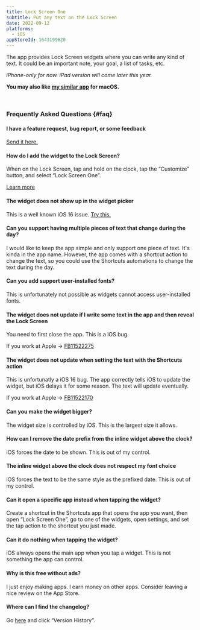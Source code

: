 ```yaml
---
title: Lock Screen One
subtitle: Put any text on the Lock Screen
date: 2022-09-12
platforms:
  - iOS
appStoreId: 1643199620
---
```


The app provides Lock Screen widgets where you can write any kind of text. It could be an important note, your goal, a list of tasks, etc.

*iPhone-only for now. iPad version will come later this year.*

**You may also like [my similar app](https://sindresorhus.com/one-thing) for macOS.**

<br>

### Frequently Asked Questions {#faq}

#### I have a feature request, bug report, or some feedback

[Send it here.](https://sindresorhus.com/feedback?product=Lock%20Screen%20One&referrer=Website-FAQ)

#### How do I add the widget to the Lock Screen?

When on the Lock Screen, tap and hold on the clock, tap the “Customize” button, and select “Lock Screen One”.

[Learn more](https://support.apple.com/en-gb/guide/iphone/iph4d0e6c351/ios#iph0ee454f4c)

#### The widget does not show up in the widget picker

This is a well known iOS 16 issue. [Try this.](https://webtrickz.com/third-party-lock-screen-widgets-not-showing-ios-16/)

#### Can you support having multiple pieces of text that change during the day?

I would like to keep the app simple and only support one piece of text. It's kinda in the app name. However, the app comes with a shortcut action to change the text, so you could use the Shortcuts automations to change the text during the day.

#### Can you add support user-installed fonts?

This is unfortunately not possible as widgets cannot access user-installed fonts.

#### The widget does not update if I write some text in the app and then reveal the Lock Screen

You need to first close the app. This is a iOS bug.

If you work at Apple → [FB11522275](https://github.com/feedback-assistant/reports/issues/360)

#### The widget does not update when setting the text with the Shortcuts action

This is unfortunatly a iOS 16 bug. The app correctly tells iOS to update the widget, but iOS delays it for some reason. The text will update eventually.

If you work at Apple → [FB11522170](https://github.com/feedback-assistant/reports/issues/359)

#### Can you make the widget bigger?

The widget size is controlled by iOS. This is the largest size it allows.

#### How can I remove the date prefix from the inline widget above the clock?

iOS forces the date to be shown. This is out of my control.

#### The inline widget above the clock does not respect my font choice

iOS forces the text to be the same style as the prefixed date. This is out of my control.

#### Can it open a specific app instead when tapping the widget?

Create a shortcut in the Shortcuts app that opens the app you want, then open “Lock Screen One”, go to one of the widgets, open settings, and set the tap action to the shortcut you just made.

#### Can it do nothing when tapping the widget?

iOS always opens the main app when you tap a widget. This is not something the app can control.

#### Why is this free without ads?

I just enjoy making apps. I earn money on other apps. Consider leaving a nice review on the App Store.

#### Where can I find the changelog?

Go [here](https://apps.apple.com/app/id1643199620) and click “Version History”.
